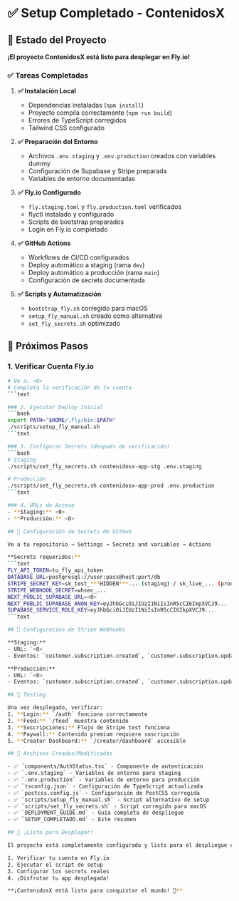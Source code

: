 # ✅ Setup Completado - ContenidosX

## 🎉 Estado del Proyecto

**¡El proyecto ContenidosX está listo para desplegar en Fly.io!**

### ✅ Tareas Completadas

1. **✅ Instalación Local**
   - Dependencias instaladas (`npm install`)
   - Proyecto compila correctamente (`npm run build`)
   - Errores de TypeScript corregidos
   - Tailwind CSS configurado

2. **✅ Preparación del Entorno**
   - Archivos `.env.staging` y `.env.production` creados con variables dummy
   - Configuración de Supabase y Stripe preparada
   - Variables de entorno documentadas

3. **✅ Fly.io Configurado**
   - `fly.staging.toml` y `fly.production.toml` verificados
   - flyctl instalado y configurado
   - Scripts de bootstrap preparados
   - Login en Fly.io completado

4. **✅ GitHub Actions**
   - Workflows de CI/CD configurados
   - Deploy automático a staging (rama `dev`)
   - Deploy automático a producción (rama `main`)
   - Configuración de secrets documentada

5. **✅ Scripts y Automatización**
   - `bootstrap_fly.sh` corregido para macOS
   - `setup_fly_manual.sh` creado como alternativa
   - `set_fly_secrets.sh` optimizado

## 🚀 Próximos Pasos

### 1. Verificar Cuenta Fly.io
```bash
# Ve a: <0>
# Completa la verificación de tu cuenta
```text

### 2. Ejecutar Deploy Inicial
```bash
export PATH="$HOME/.fly/bin:$PATH"
./scripts/setup_fly_manual.sh
```text

### 3. Configurar Secrets (después de verificación)
```bash
# Staging
./scripts/set_fly_secrets.sh contenidosx-app-stg .env.staging

# Producción
./scripts/set_fly_secrets.sh contenidosx-app-prod .env.production
```text

### 4. URLs de Acceso
- **Staging:** <0>
- **Producción:** <0>

## 🔧 Configuración de Secrets de GitHub

Ve a tu repositorio → Settings → Secrets and variables → Actions

**Secrets requeridos:**
```text
FLY_API_TOKEN=tu_fly_api_token
DATABASE_URL=postgresql://user:pass@host:port/db
STRIPE_SECRET_KEY=sk_test_***HIDDEN***... (staging) / sk_live_... (production)
STRIPE_WEBHOOK_SECRET=whsec_...
NEXT_PUBLIC_SUPABASE_URL=<0>
NEXT_PUBLIC_SUPABASE_ANON_KEY=eyJhbGciOiJIUzI1NiIsInR5cCI6IkpXVCJ9...
SUPABASE_SERVICE_ROLE_KEY=eyJhbGciOiJIUzI1NiIsInR5cCI6IkpXVCJ9...
```text

## 🎯 Configuración de Stripe Webhooks

**Staging:**
- URL: `<0>
- Eventos: `customer.subscription.created`, `customer.subscription.updated`, `customer.subscription.deleted`

**Producción:**
- URL: `<0>
- Eventos: `customer.subscription.created`, `customer.subscription.updated`, `customer.subscription.deleted`

## 🧪 Testing

Una vez desplegado, verificar:
1. **Login:** `/auth` funciona correctamente
2. **Feed:** `/feed` muestra contenido
3. **Suscripciones:** Flujo de Stripe test funciona
4. **Paywall:** Contenido premium requiere suscripción
5. **Creator Dashboard:** `/creator/dashboard` accesible

## 📁 Archivos Creados/Modificados

- ✅ `components/AuthStatus.tsx` - Componente de autenticación
- ✅ `.env.staging` - Variables de entorno para staging
- ✅ `.env.production` - Variables de entorno para producción
- ✅ `tsconfig.json` - Configuración de TypeScript actualizada
- ✅ `postcss.config.js` - Configuración de PostCSS corregida
- ✅ `scripts/setup_fly_manual.sh` - Script alternativo de setup
- ✅ `scripts/set_fly_secrets.sh` - Script corregido para macOS
- ✅ `DEPLOYMENT_GUIDE.md` - Guía completa de despliegue
- ✅ `SETUP_COMPLETADO.md` - Este resumen

## 🎊 ¡Listo para Desplegar!

El proyecto está completamente configurado y listo para el despliegue en Fly.io. Solo necesitas:

1. Verificar tu cuenta en Fly.io
2. Ejecutar el script de setup
3. Configurar los secrets reales
4. ¡Disfrutar tu app desplegada!

**¡ContenidosX está listo para conquistar el mundo! 🚀**
